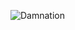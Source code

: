 ![Damnation](https://lh3.googleusercontent.com/proxy/mg_l2ntZ49-xtBJNKQ-NmUmDkY3QbLcsoZNwRTUkdgZYrXTb6WZY_F1KcwLNjzrEfyJDnfc0pzYeXEbU8niJdEHt8T4obf59iJns2uoOc3UqsqwAx2LlfJzgN6FLeZKY31c_XA0)
